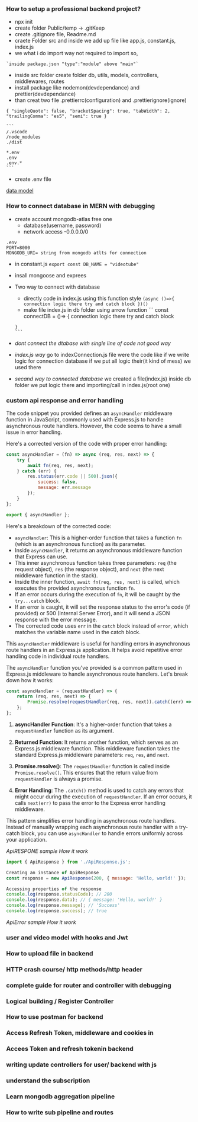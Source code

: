 ### How to setup a professional backend project?
   
   - npx init
   - create folder Public/temp -> .gitKeep
   - create .gitignore file, Readme.md
   - craete Folder src and inside we add up file like app.js, constant.js, index.js
   - we what i do import way not required to import so,

    `inside package.json "type":"module" above "main"`

   - inside src folder create folder db, utils, models, controllers, middlewares, routes
   - install package like nodemon(devdependance) and prettier(devdependance)
   - than creat two file .prettierrc(configuration) and .prettierignore(ignore)

   `{
    "singleQuote": false,
    "bracketSpacing": true,
    "tabWidth": 2,
    "trailingComma": "es5",
    "semi": true
}`

    ```
    /.vscode
    /node_modules
    ./dist

    *.env
    .env
    .env.*
    ```


  - create .env file  

 [data model](https://stackblitz.com/edit/stackblitz-starters-nm5a3j?file=models%2Ftodos%2Fsub_todo.models.js)


### How to connect database in MERN with debugging

- create account mongodb-atlas free one
    - database(username, password)
    - network access -0.0.0.0/0 

```
.env
PORT=8000
MONGODB_URI= string from mongodb atlts for connection
```  

- in constant.js
  ` export const DB_NAME = "videotube" `

- insall mongoose and exprees

- Two way to connect with database
     - directly code in index.js using this function style
     `(async ()=>{
      connection logic there try and catch block
     })()`
     - make file index.js in db folder using arrow function 
      ```
      const connectDB = ()=> {
        connection logic there try and catch block

      }
      ```
     

- *dont connect the dtabase with single line of code not good way* 

- *index.js way* go to indexConnection.js file were the code like if we write logic for connection database if we put all logic their(it kind of mess) we used there

- *secand way to connected database* we created a file(index.js) inside db folder we put logic there and importing/call in index.js(root one)

### custom api response and error handling

The code snippet you provided defines an `asyncHandler` middleware function in JavaScript, commonly used with Express.js to handle asynchronous route handlers. However, the code seems to have a small issue in error handling.

Here's a corrected version of the code with proper error handling:

```javascript
const asyncHandler = (fn) => async (req, res, next) => {
    try {
        await fn(req, res, next);
    } catch (err) {
        res.status(err.code || 500).json({
            success: false,
            message: err.message
        });
    }
};

export { asyncHandler };
```

Here's a breakdown of the corrected code:

- `asyncHandler`: This is a higher-order function that takes a function `fn` (which is an asynchronous function) as its parameter.
- Inside `asyncHandler`, it returns an asynchronous middleware function that Express can use.
- This inner asynchronous function takes three parameters: `req` (the request object), `res` (the response object), and `next` (the next middleware function in the stack).
- Inside the inner function, `await fn(req, res, next)` is called, which executes the provided asynchronous function `fn`.
- If an error occurs during the execution of `fn`, it will be caught by the `try...catch` block.
- If an error is caught, it will set the response status to the error's code (if provided) or 500 (Internal Server Error), and it will send a JSON response with the error message.
- The corrected code uses `err` in the `catch` block instead of `error`, which matches the variable name used in the catch block.

This `asyncHandler` middleware is useful for handling errors in asynchronous route handlers in an Express.js application. It helps avoid repetitive error handling code in individual route handlers.



The `asyncHandler` function you've provided is a common pattern used in Express.js middleware to handle asynchronous route handlers. Let's break down how it works:

```javascript
const asyncHandler = (requestHandler) => {
    return (req, res, next) => {
        Promise.resolve(requestHandler(req, res, next)).catch((err) => next(err));
    };
};
```

1. **asyncHandler Function**: It's a higher-order function that takes a `requestHandler` function as its argument.

2. **Returned Function**: It returns another function, which serves as an Express.js middleware function. This middleware function takes the standard Express.js middleware parameters: `req`, `res`, and `next`.

3. **Promise.resolve()**: The `requestHandler` function is called inside `Promise.resolve()`. This ensures that the return value from `requestHandler` is always a promise.

4. **Error Handling**: The `.catch()` method is used to catch any errors that might occur during the execution of `requestHandler`. If an error occurs, it calls `next(err)` to pass the error to the Express error handling middleware.

This pattern simplifies error handling in asynchronous route handlers. Instead of manually wrapping each asynchronous route handler with a try-catch block, you can use `asyncHandler` to handle errors uniformly across your application.

*ApiRESPONE sample How it work*

```javascript
import { ApiResponse } from './ApiResponse.js';

Creating an instance of ApiResponse
const response = new ApiResponse(200, { message: 'Hello, world!' });

Accessing properties of the response
console.log(response.statusCode); // 200
console.log(response.data); // { message: 'Hello, world!' }
console.log(response.message); // 'Success'
console.log(response.success); // true
```

*ApiError sample How it work*


### user and video model with hooks and Jwt

### How to upload file in backend

### HTTP crash course/ http methods/http header















### complete guide for router and controller with debugging

### Logical building / Register Controller

### How to use postman for backend







### Access Refresh Token, middleware and cookies in

### Accees Token and refresh tokenin backend

### writing update controllers for user/ backend with js

### understand the subscription

### Learn mongodb aggregation pipeline

### How to write sub pipeline and routes

